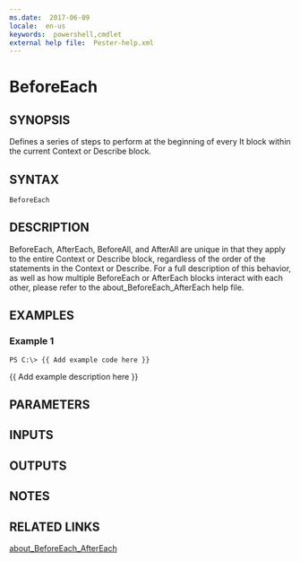 ```yaml
---
ms.date:  2017-06-09
locale:  en-us
keywords:  powershell,cmdlet
external help file:  Pester-help.xml
---
```


# BeforeEach

## SYNOPSIS
Defines a series of steps to perform at the beginning of every It block within
the current Context or Describe block.

## SYNTAX

```
BeforeEach
```

## DESCRIPTION
BeforeEach, AfterEach, BeforeAll, and AfterAll are unique in that they apply
to the entire Context or Describe block, regardless of the order of the
statements in the Context or Describe. 
For a full description of this
behavior, as well as how multiple BeforeEach or AfterEach blocks interact
with each other, please refer to the about_BeforeEach_AfterEach help file.

## EXAMPLES

### Example 1
```
PS C:\> {{ Add example code here }}
```

{{ Add example description here }}

## PARAMETERS

## INPUTS

## OUTPUTS

## NOTES

## RELATED LINKS

[about_BeforeEach_AfterEach]()

